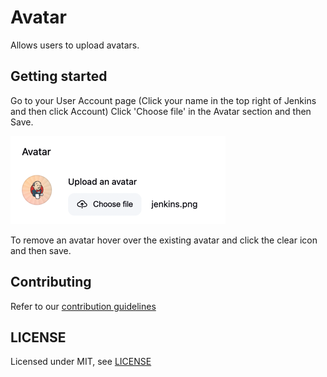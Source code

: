 # Avatar

Allows users to upload avatars.

## Getting started

Go to your User Account page (Click your name in the top right of Jenkins and then click Account)
Click 'Choose file' in the Avatar section and then Save.

![Example showing how to upload an avatar](./docs/avatar-example.png)

To remove an avatar hover over the existing avatar and click the clear icon and then save.

## Contributing

Refer to our [contribution guidelines](https://github.com/jenkinsci/.github/blob/master/CONTRIBUTING.md)

## LICENSE

Licensed under MIT, see [LICENSE](LICENSE)